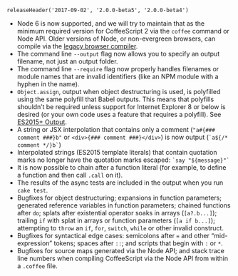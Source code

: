 ```
releaseHeader('2017-09-02', '2.0.0-beta5', '2.0.0-beta4')
```

*   Node 6 is now supported, and we will try to maintain that as the minimum required version for CoffeeScript 2 via the `coffee` command or Node API. Older versions of Node, or non-evergreen browsers, can compile via the [legacy browser compiler](./browser-compiler-legacy/coffeescript.js).
*   The command line `--output` flag now allows you to specify an output filename, not just an output folder.
*   The command line `--require` flag now properly handles filenames or module names that are invalid identifiers (like an NPM module with a hyphen in the name).
*   `Object.assign`, output when object destructuring is used, is polyfilled using the same polyfill that Babel outputs. This means that polyfills shouldn’t be required unless support for Internet Explorer 8 or below is desired (or your own code uses a feature that requires a polyfill). See [ES2015+ Output](#es2015plus-output).
*   A string or JSX interpolation that contains only a comment (`"a#{### comment ###}b"` or `<div>{### comment ###}</div>`) is now output (`` `a${/* comment */}b` ``)
*   Interpolated strings (ES2015 template literals) that contain quotation marks no longer have the quotation marks escaped: `` `say "${message}"` ``
*   It is now possible to chain after a function literal (for example, to define a function and then call `.call` on it).
*   The results of the async tests are included in the output when you run `cake test`.
*   Bugfixes for object destructuring; expansions in function parameters; generated reference variables in function parameters; chained functions after `do`; splats after existential operator soaks in arrays (`[a?.b...]`); trailing `if` with splat in arrays or function parameters (`[a if b...]`); attempting to `throw` an `if`, `for`, `switch`, `while` or other invalid construct.
*   Bugfixes for syntactical edge cases: semicolons after `=` and other “mid-expression” tokens; spaces after `::`; and scripts that begin with `:` or `*`.
*   Bugfixes for source maps generated via the Node API; and stack trace line numbers when compiling CoffeeScript via the Node API from within a `.coffee` file.
